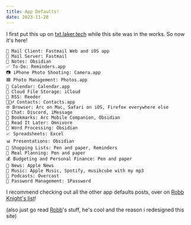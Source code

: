 ```yaml
---
title: App Defaults!
date: 2023-11-28
---
```


I first put this up on [txt.laker.tech](https://txt.laker.tech/defaults) while this site was in the works. So now it's here!
```
📨 Mail Client: Fastmail Web and iOS app
📮 Mail Server: Fastmail
📝 Notes: Obsidian
✅ To-Do: Reminders.app
📷 iPhone Photo Shooting: Camera.app
🟦 Photo Management: Photos.app
📆 Calendar: Calendar.app
📁 Cloud File Storage: iCloud
📖 RSS: Reeder
🙍🏻‍♂️ Contacts: Contacts.app
🌐 Browser: Arc on Mac, Safari on iOS, Firefox everywhere else
💬 Chat: Discord, iMessage
🔖 Bookmarks: Arc Mobile Companion, Obsidian
📑 Read It Later: Omnivore
📜 Word Processing: Obsidian
📈 Spreadsheets: Excel
📊 Presentations: Obsidian
🛒 Shopping Lists: Pen and paper, Reminders
🍴 Meal Planning: Pen and paper
💰 Budgeting and Personal Finance: Pen and paper
📰 News: Apple News
🎵 Music: Apple Music, Spotify, musikcube with my mp3
🎤 Podcasts: Overcast
🔐 Password Management: 1Password
```

I recommend checking out all the other app defaults posts, over on [Robb Knight's list](https://defaults.rknight.me/)!

(also just go read [Robb](https://rknight.me)'s stuff, he's cool and the reason i redesigned this site)